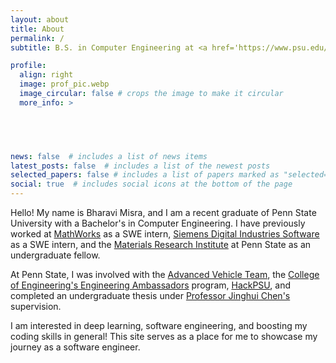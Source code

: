 ```yaml
---
layout: about
title: About
permalink: /
subtitle: B.S. in Computer Engineering at <a href='https://www.psu.edu/'>Penn State</a>.

profile:
  align: right
  image: prof_pic.webp
  image_circular: false # crops the image to make it circular
  more_info: >
    




news: false  # includes a list of news items
latest_posts: false  # includes a list of the newest posts
selected_papers: false # includes a list of papers marked as "selected={true}"
social: true  # includes social icons at the bottom of the page
---
```

Hello! My name is Bharavi Misra, and I am a recent graduate of Penn State University with a Bachelor's in Computer Engineering. I have previously worked at [MathWorks](https://www.mathworks.com/) as a SWE intern, [Siemens Digital Industries Software](https://www.sw.siemens.com/en-US/) as a SWE intern, and the [Materials Research Institute](https://www.sw.siemens.com/en-US/) at Penn State as an undergraduate fellow. 

At Penn State, I was involved with the [Advanced Vehicle Team](https://www.avt.psu.edu/), the [College of Engineering's Engineering Ambassadors](https://www.leonhardcenter.psu.edu/engineering-ambassadors/index.aspx) program, [HackPSU](https://hackpsu.org/), and completed an undergraduate thesis under [Professor Jinghui Chen's](https://jinghuichen.github.io/) supervision.

I am interested in deep learning, software engineering, and boosting my coding skills in general! This site serves as a place for me to showcase my journey as a software engineer. 